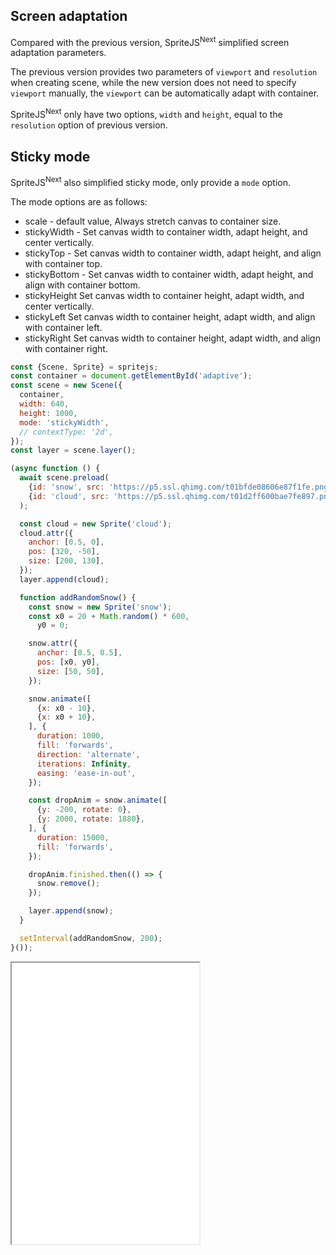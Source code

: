 ## Screen adaptation

Compared with the previous version, SpriteJS<sup>Next</sup> simplified screen adaptation parameters.

The previous version provides two parameters of `viewport` and `resolution` when creating scene, while the new version does not need to specify `viewport` manually, the `viewport` can be automatically adapt with container.

SpriteJS<sup>Next</sup> only have two options, `width` and `height`, equal to the `resolution` option of previous version.

## Sticky mode

SpriteJS<sup>Next</sup> also simplified sticky mode, only provide a `mode` option.

The mode options are as follows:

- scale - default value, Always stretch canvas to container size.
- stickyWidth - Set canvas width to container width, adapt height, and center vertically.
- stickyTop - Set canvas width to container width, adapt height, and align with container top.
- stickyBottom - Set canvas width to container width, adapt height, and align with container bottom.
- stickyHeight Set canvas width to container height, adapt width, and center vertically.
- stickyLeft  Set canvas width to container height, adapt width, and align with container left.
- stickyRight Set canvas width to container height, adapt width, and align with container right.

```js
const {Scene, Sprite} = spritejs;
const container = document.getElementById('adaptive');
const scene = new Scene({
  container,
  width: 640,
  height: 1000,
  mode: 'stickyWidth',
  // contextType: '2d',
});
const layer = scene.layer();

(async function () {
  await scene.preload(
    {id: 'snow', src: 'https://p5.ssl.qhimg.com/t01bfde08606e87f1fe.png'},
    {id: 'cloud', src: 'https://p5.ssl.qhimg.com/t01d2ff600bae7fe897.png'}
  );

  const cloud = new Sprite('cloud');
  cloud.attr({
    anchor: [0.5, 0],
    pos: [320, -50],
    size: [200, 130],
  });
  layer.append(cloud);

  function addRandomSnow() {
    const snow = new Sprite('snow');
    const x0 = 20 + Math.random() * 600,
      y0 = 0;

    snow.attr({
      anchor: [0.5, 0.5],
      pos: [x0, y0],
      size: [50, 50],
    });

    snow.animate([
      {x: x0 - 10},
      {x: x0 + 10},
    ], {
      duration: 1000,
      fill: 'forwards',
      direction: 'alternate',
      iterations: Infinity,
      easing: 'ease-in-out',
    });

    const dropAnim = snow.animate([
      {y: -200, rotate: 0},
      {y: 2000, rotate: 1880},
    ], {
      duration: 15000,
      fill: 'forwards',
    });

    dropAnim.finished.then(() => {
      snow.remove();
    });

    layer.append(snow);
  }

  setInterval(addRandomSnow, 200);
}());
```

<iframe src="/demo/#/doc/sticky" height="450"></iframe>